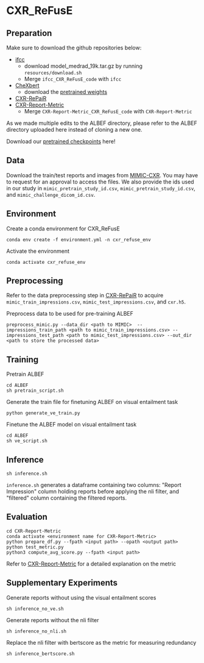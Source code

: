 # CXR_ReFusE

## Preparation

Make sure to download the github repositories below: 

* [ifcc](https://github.com/ysmiura/ifcc)
    * download model_medrad_19k.tar.gz by running `resources/download.sh`
    * Merge `ifcc_CXR_ReFusE_code` with `ifcc`
* [CheXbert](https://github.com/stanfordmlgroup/CheXbert)
    * download the [pretrained weights](https://stanfordmedicine.box.com/s/c3stck6w6dol3h36grdc97xoydzxd7w9) 
* [CXR-RePaiR](https://github.com/rajpurkarlab/CXR-RePaiR)
* [CXR-Report-Metric](https://github.com/rajpurkarlab/CXR-Report-Metric)
   * Merge `CXR-Report-Metric_CXR_ReFusE_code` with `CXR-Report-Metric`

As we made multiple edits to the ALBEF directory, please refer to the ALBEF directory uploaded here instead of cloning a new one. 

Download our [pretrained checkpoints](https://drive.google.com/file/d/11UorBbh5cOcDfIzy_lCgMdn0zThvpDbp/view?usp=sharing) here!

## Data

Download the train/test reports and images from [MIMIC-CXR](https://physionet.org/content/mimic-cxr/2.0.0/). You may have to request for an approval to access the files. We also provide the ids used in our study in `mimic_pretrain_study_id.csv`, `mimic_pretrain_study_id.csv`, and `mimic_challenge_dicom_id.csv`. 

## Environment

Create a conda environment for CXR_ReFusE

```
conda env create -f environment.yml -n cxr_refuse_env
```

Activate the environment

```
conda activate cxr_refuse_env
```

## Preprocessing
Refer to the data preprocessing step in [CXR-RePaiR](https://github.com/rajpurkarlab/CXR-RePaiR) to acquire `mimic_train_impressions.csv`, `mimic_test_impressions.csv`, and `cxr.h5`.  

Preprocess data to be used for pre-training ALBEF

```
preprocess_mimic.py --data_dir <path to MIMIC>  --impressions_train_path <path to mimic_train_impressions.csv> --impressions_test_path <path to mimic_test_impressions.csv> --out_dir <path to store the processed data>
```

## Training

Pretrain ALBEF
```
cd ALBEF 
sh pretrain_script.sh
```

Generate the train file for finetuning ALBEF on visual entailment task 
```
python generate_ve_train.py
```
Finetune the ALBEF model on visual entailment task 
```
cd ALBEF 
sh ve_script.sh
```

## Inference

```
sh inference.sh
```

`inference.sh` generates a dataframe containing two columns: "Report Impression" column holding reports before applying the nli filter, and 
"filtered" column containing the filtered reports. 
    
## Evaluation


```
cd CXR-Report-Metric
conda activate <environment name for CXR-Report-Metric>
python prepare_df.py --fpath <input path> --opath <output path>
python test_metric.py
python3 compute_avg_score.py --fpath <input path>
```
Refer to [CXR-Report-Metric](https://github.com/rajpurkarlab/CXR-Report-Metric) for a detailed explanation on the metric 

## Supplementary Experiments

Generate reports without using the visual entailment scores 
```
sh inference_no_ve.sh
```

Generate reports without the nli filter
```
sh inference_no_nli.sh
```

Replace the nli filter with bertscore as the metric for measuring redundancy
```
sh inference_bertscore.sh
```
